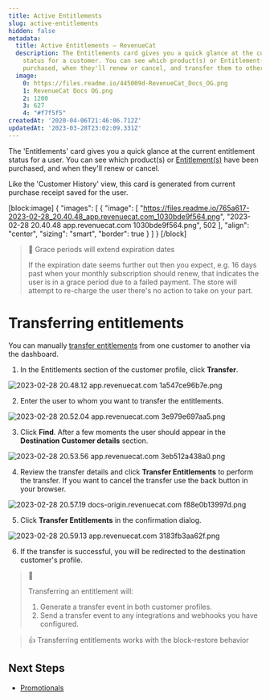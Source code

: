 ```yaml
---
title: Active Entitlements
slug: active-entitlements
hidden: false
metadata:
  title: Active Entitlements – RevenueCat
  description: The Entitlements card gives you a quick glance at the current subscription
    status for a customer. You can see which product(s) or Entitlement(s) have been
    purchased, when they'll renew or cancel, and transfer them to other customers.
  image:
    0: https://files.readme.io/445009d-RevenueCat_Docs_OG.png
    1: RevenueCat Docs OG.png
    2: 1200
    3: 627
    4: "#f7f5f5"
createdAt: '2020-04-06T21:46:06.712Z'
updatedAt: '2023-03-28T23:02:09.331Z'
---
```

The 'Entitlements' card gives you a quick glance at the current entitlement status for a user. You can see which product(s) or [Entitlement(s)](doc:entitlements) have been purchased, and when they'll renew or cancel.  

Like the 'Customer History' view, this card is generated from current purchase receipt saved for the user. 

[block:image]
{
  "images": [
    {
      "image": [
        "https://files.readme.io/765a617-2023-02-28_20.40.48_app.revenuecat.com_1030bde9f564.png",
        "2023-02-28 20.40.48 app.revenuecat.com 1030bde9f564.png",
        502
      ],
      "align": "center",
      "sizing": "smart",
      "border": true
    }
  ]
}
[/block]



> 📘 Grace periods will extend expiration dates
> 
> If the expiration date seems further out then you expect, e.g. 16 days past when your monthly subscription should renew, that indicates the user is in a grace period due to a failed payment. The store will attempt to re-charge the user there's no action to take on your part.

# Transferring entitlements

You can manually [transfer entitlements](doc:restoring-purchases#transfer-purchases) from one customer to another via the dashboard. 

1. In the Entitlements section of the customer profile, click **Transfer**.

![](https://files.readme.io/6f6e842-2023-02-28_20.48.12_app.revenuecat.com_1a547ce96b7e.png "2023-02-28 20.48.12 app.revenuecat.com 1a547ce96b7e.png")



2. Enter the user to whom you want to transfer the entitlements.

![](https://files.readme.io/6f6d71e-2023-02-28_20.52.04_app.revenuecat.com_3e979e697aa5.png "2023-02-28 20.52.04 app.revenuecat.com 3e979e697aa5.png")



3. Click **Find**. After a few moments the user should appear in the **Destination Customer details** section.

![](https://files.readme.io/01a530e-2023-02-28_20.53.56_app.revenuecat.com_3eb512a438a0.png "2023-02-28 20.53.56 app.revenuecat.com 3eb512a438a0.png")



4. Review the transfer details and click **Transfer Entitlements** to perform the transfer. If you want to cancel the transfer use the back button in your browser.

![](https://files.readme.io/8806692-2023-02-28_20.57.19_docs-origin.revenuecat.com_f88e0b13997d.png "2023-02-28 20.57.19 docs-origin.revenuecat.com f88e0b13997d.png")



5. Click **Transfer Entitlements** in the confirmation dialog.

![](https://files.readme.io/4c88578-2023-02-28_20.59.13_app.revenuecat.com_3183fb3aa62f.png "2023-02-28 20.59.13 app.revenuecat.com 3183fb3aa62f.png")



6. If the transfer is successful, you will be redirected to the destination customer's profile.

> 📘 
> 
> Transferring an entitlement will:
> 
> 1. Generate a transfer event in both customer profiles.
> 2. Send a transfer event to any integrations and webhooks you have configured.

> 👍 Transferring entitlements works with the block-restore behavior

## Next Steps

- [Promotionals ](doc:promotionals)